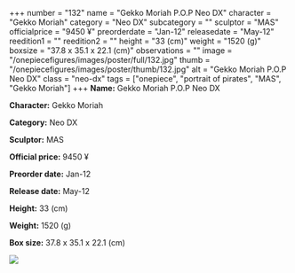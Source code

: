 +++
number = "132"
name = "Gekko Moriah P.O.P Neo DX"
character = "Gekko Moriah"
category = "Neo DX"
subcategory = ""
sculptor = "MAS"
officialprice = "9450 ¥"
preorderdate = "Jan-12"
releasedate = "May-12"
reedition1 = ""
reedition2 = ""
height = "33 (cm)"
weight = "1520 (g)"
boxsize = "37.8 x 35.1 x 22.1 (cm)"
observations = ""
image = "/onepiecefigures/images/poster/full/132.jpg"
thumb = "/onepiecefigures/images/poster/thumb/132.jpg"
alt = "Gekko Moriah P.O.P Neo DX"
class = "neo-dx"
tags = ["onepiece", "portrait of pirates", "MAS", "Gekko Moriah"]
+++
**Name:** Gekko Moriah P.O.P Neo DX

**Character:** Gekko Moriah

**Category:** Neo DX 

**Sculptor:** MAS

**Official price:** 9450 ¥

**Preorder date:** Jan-12

**Release date:** May-12

**Height:** 33 (cm)

**Weight:** 1520 (g)

**Box size:** 37.8 x 35.1 x 22.1 (cm)

<img src="/onepiecefigures/images/poster/thumb/132.jpg">